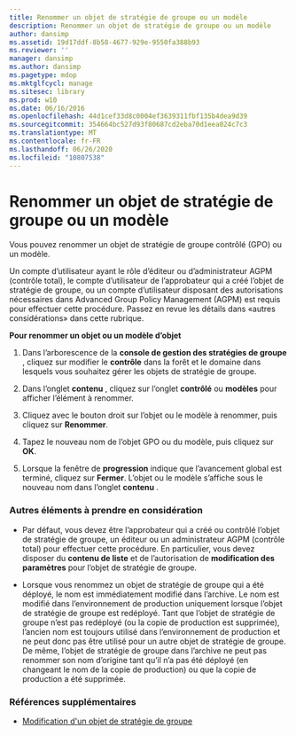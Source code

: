 ```yaml
---
title: Renommer un objet de stratégie de groupe ou un modèle
description: Renommer un objet de stratégie de groupe ou un modèle
author: dansimp
ms.assetid: 19d17ddf-8b58-4677-929e-9550fa388b93
ms.reviewer: ''
manager: dansimp
ms.author: dansimp
ms.pagetype: mdop
ms.mktglfcycl: manage
ms.sitesec: library
ms.prod: w10
ms.date: 06/16/2016
ms.openlocfilehash: 44d1cef33d8c0004ef3639311fbf135b4dea9d39
ms.sourcegitcommit: 354664bc527d93f80687cd2eba70d1eea024c7c3
ms.translationtype: MT
ms.contentlocale: fr-FR
ms.lasthandoff: 06/26/2020
ms.locfileid: "10807538"
---
```

# Renommer un objet de stratégie de groupe ou un modèle


Vous pouvez renommer un objet de stratégie de groupe contrôlé (GPO) ou un modèle.

Un compte d’utilisateur ayant le rôle d’éditeur ou d’administrateur AGPM (contrôle total), le compte d’utilisateur de l’approbateur qui a créé l’objet de stratégie de groupe, ou un compte d’utilisateur disposant des autorisations nécessaires dans Advanced Group Policy Management (AGPM) est requis pour effectuer cette procédure. Passez en revue les détails dans «autres considérations» dans cette rubrique.

**Pour renommer un objet ou un modèle d’objet**

1.  Dans l’arborescence de la **console de gestion des stratégies de groupe** , cliquez sur modifier le **contrôle** dans la forêt et le domaine dans lesquels vous souhaitez gérer les objets de stratégie de groupe.

2.  Dans l’onglet **contenu** , cliquez sur l’onglet **contrôlé** ou **modèles** pour afficher l’élément à renommer.

3.  Cliquez avec le bouton droit sur l’objet ou le modèle à renommer, puis cliquez sur **Renommer**.

4.  Tapez le nouveau nom de l’objet GPO ou du modèle, puis cliquez sur **OK**.

5.  Lorsque la fenêtre de **progression** indique que l’avancement global est terminé, cliquez sur **Fermer**. L’objet ou le modèle s’affiche sous le nouveau nom dans l’onglet **contenu** .

### Autres éléments à prendre en considération

-   Par défaut, vous devez être l’approbateur qui a créé ou contrôlé l’objet de stratégie de groupe, un éditeur ou un administrateur AGPM (contrôle total) pour effectuer cette procédure. En particulier, vous devez disposer du **contenu de liste** et de l’autorisation de **modification des paramètres** pour l’objet de stratégie de groupe.

-   Lorsque vous renommez un objet de stratégie de groupe qui a été déployé, le nom est immédiatement modifié dans l’archive. Le nom est modifié dans l’environnement de production uniquement lorsque l’objet de stratégie de groupe est redéployé. Tant que l’objet de stratégie de groupe n’est pas redéployé (ou la copie de production est supprimée), l’ancien nom est toujours utilisé dans l’environnement de production et ne peut donc pas être utilisé pour un autre objet de stratégie de groupe. De même, l’objet de stratégie de groupe dans l’archive ne peut pas renommer son nom d’origine tant qu’il n’a pas été déployé (en changeant le nom de la copie de production) ou que la copie de production a été supprimée.

### Références supplémentaires

-   [Modification d'un objet de stratégie de groupe](editing-a-gpo-agpm30ops.md)

 

 





